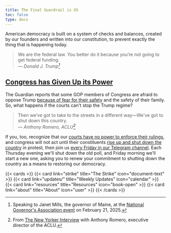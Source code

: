 ```yaml
---
title: The Final Guardrail is US
toc: false
type: docs
---
```


American democracy is built on a system of checks and balances, created by our founders and written into our constitution, to prevent exactly the thing that is happening today.

 > We are the federal law. You better do it because you’re not going to get federal funding.<br>
 > <cite>— Donald J. Trump[^1]</cite>

[^1]: Speaking to Janet Mills, the governor of Maine, at the [National Governor's Association event](https://thehill.com/homenews/state-watch/5157818-trump-janet-mills-maine-transgender-athletes/) on February 21, 2025.

## [Congress has Given Up its Power](https://news.bloomberglaw.com/bloomberg-government-news/gop-lawmakers-cede-to-trump-musk-power-grab-without-a-challenge)

The Guardian reports that some GOP members of Congress are afraid to oppose Trump [because of fear for their safety](https://www.theguardian.com/us-news/2025/feb/27/republicans-trump-threats) and the safety of their family. So, what happens if the courts can't stop the Trump regime?

> Then we’ve got to take to the streets in a different way—We've got to shut down this country.<br>
> <cite>— Anthony Romero, ACLU[^2]</cite>

[^2]: From [The New Yorker Interview](https://www.newyorker.com/podcast/the-new-yorker-radio-hour/the-aclu-vs-trump-20) with Anthony Romero, executive director of the ACLU.

If you, too, recognize that our [courts have no power to enforce their rulings](https://www.politico.com/news/magazine/2025/02/11/jd-vance-trump-executive-power-supreme-court-00203537), and congress will not act until their constituents [rise up and shut down the country](https://www.newyorker.com/podcast/the-new-yorker-radio-hour/the-aclu-vs-trump-20) in protest, then join us [every Friday in our Telegram channel](https://t.me/StrikeForDemocracy). Each Thursday evening we'll shut down the old poll, and Friday morning we'll start a new one, asking you to renew your commitment to shutting down the country as a means to restoring our democracy.

{{< cards >}}
  {{< card link="strike" title="The Strike" icon="document-text" >}}
  {{< card link="updates/" title="Weekly Updates" icon="calendar" >}}
  {{< card link="resources" title="Resources" icon="book-open" >}}
  {{< card link="about" title="About" icon="user" >}}
{{< /cards >}}
